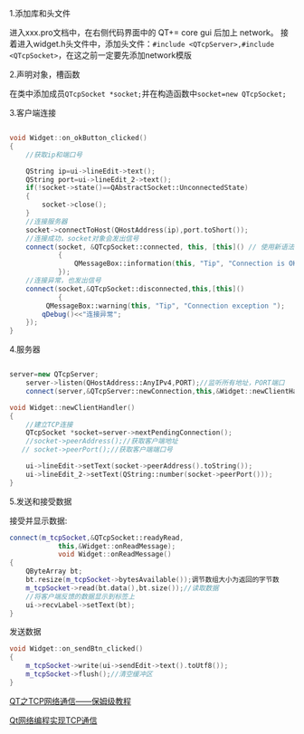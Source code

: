 1.添加库和头文件

进入xxx.pro文档中，在右侧代码界面中的 QT+= core gui 后加上 network。
接着进入widget.h头文件中，添加头文件：`#include <QTcpServer>,#include <QTcpSocket>`，在这之前一定要先添加network模版

2.声明对象，槽函数

在类中添加成员`QTcpSocket *socket;`并在构造函数中`socket=new QTcpSocket;`

3.客户端连接

```c++

void Widget::on_okButton_clicked()
{
    //获取ip和端口号

    QString ip=ui->lineEdit->text();
    QString port=ui->lineEdit_2->text();
    if(!socket->state()==QAbstractSocket::UnconnectedState)
    {
        socket->close();
    }
    //连接服务器
    socket->connectToHost(QHostAddress(ip),port.toShort());
    //连接成功，socket对象会发出信号
    connect(socket, &QTcpSocket::connected, this, [this]() // 使用新语法连接信号和槽
            {
                QMessageBox::information(this, "Tip", "Connection is OK");
            });
    //连接异常，也发出信号
    connect(socket,&QTcpSocket::disconnected,this,[this]()
            {
         QMessageBox::warning(this, "Tip", "Connection exception ");
        qDebug()<<"连接异常";
    });
}

```

4.服务器

```c++

server=new QTcpServer;
    server->listen(QHostAddress::AnyIPv4,PORT);//监听所有地址，PORT端口
    connect(server,&QTcpServer::newConnection,this,&Widget::newClientHandler);

void Widget::newClientHandler()
{
    //建立TCP连接
    QTcpSocket *socket=server->nextPendingConnection();
    //socket->peerAddress();//获取客户端地址
   // socket->peerPort();//获取客户端端口号

    ui->lineEdit->setText(socket->peerAddress().toString());
    ui->lineEdit_2->setText(QString::number(socket->peerPort()));
}

```

5.发送和接受数据

接受并显示数据:

```c++
connect(m_tcpSocket,&QTcpSocket::readyRead,
            this,&Widget::onReadMessage);
            void Widget::onReadMessage()
{
    QByteArray bt;
    bt.resize(m_tcpSocket->bytesAvailable());调节数组大小为返回的字节数
    m_tcpSocket->read(bt.data(),bt.size());//读取数据
    //将客户端反馈的数据显示到标签上
    ui->recvLabel->setText(bt);
}
```
发送数据
```c++
void Widget::on_sendBtn_clicked()
{
    m_tcpSocket->write(ui->sendEdit->text().toUtf8());
    m_tcpSocket->flush();//清空缓冲区
}
```



[QT之TCP网络通信——保姆级教程](https://blog.csdn.net/weixin_74734834/article/details/139690397#:~:text=%E5%9C%A8widget.h%E5%A4%B4%E6%96%87%E4%BB%B6%E4%B8%AD%E6%B7%BB%E5%8A%A0,%23include%20%3CQTcpSocket%3E%E3%80%82)

[Qt网络编程实现TCP通信](https://blog.csdn.net/qq_43686329/article/details/120358274)
